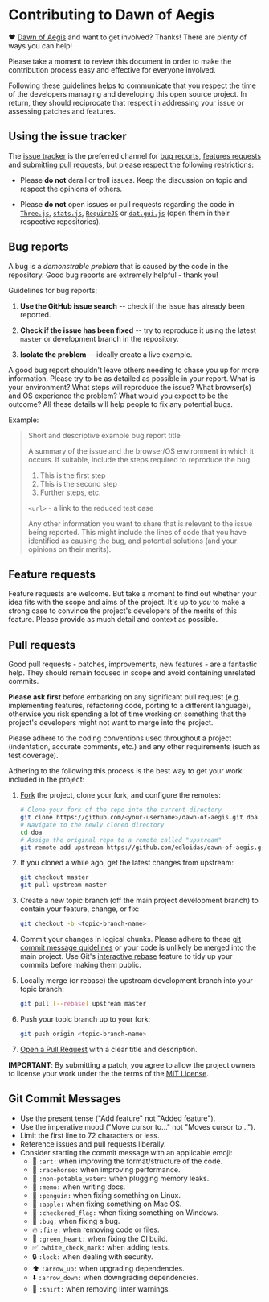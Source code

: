 # Contributing to Dawn of Aegis #

♥ [Dawn of Aegis](https://github.com/edloidas/dawn-of-aegis) and want to get involved?
Thanks! There are plenty of ways you can help!

Please take a moment to review this document in order to make the contribution process easy and effective for everyone involved.

Following these guidelines helps to communicate that you respect the time of the developers managing and developing this open source project. In return, they should reciprocate that respect in addressing your issue or assessing patches and features.

## Using the issue tracker ##

The [issue tracker](https://github.com/edloidas/dawn-of-aegis/issues) is the preferred channel for [bug reports](#bugs), [features requests](#features) and [submitting pull requests](#pull-requests), but please respect the following restrictions:

* Please **do not** derail or troll issues. Keep the discussion on topic and respect the opinions of others.

* Please **do not** open issues or pull requests regarding the code in
	[`Three.js`](https://github.com/mrdoob/three.js),
	[`stats.js`](https://github.com/mrdoob/stats.js),
	[`RequireJS`](https://github.com/jrburke/requirejs) or
	[`dat.gui.js`](https://code.google.com/p/dat-gui/) (open them in their respective repositories).

## Bug reports ##

A bug is a _demonstrable problem_ that is caused by the code in the repository.
Good bug reports are extremely helpful - thank you!

Guidelines for bug reports:

1. **Use the GitHub issue search** -- check if the issue has already been
	 reported.

2. **Check if the issue has been fixed** -- try to reproduce it using the
	 latest `master` or development branch in the repository.

3. **Isolate the problem** -- ideally create a live example.

A good bug report shouldn't leave others needing to chase you up for more information. Please try to be as detailed as possible in your report. What is your environment? What steps will reproduce the issue? What browser(s) and OS experience the problem? What would you expect to be the outcome? All these details will help people to fix any potential bugs.

Example:

> Short and descriptive example bug report title
>
> A summary of the issue and the browser/OS environment in which it occurs. If suitable, include the steps required to reproduce the bug.
>
> 1. This is the first step
> 2. This is the second step
> 3. Further steps, etc.
>
> `<url>` - a link to the reduced test case
>
> Any other information you want to share that is relevant to the issue being reported. This might include the lines of code that you have identified as causing the bug, and potential solutions (and your opinions on their merits).


## Feature requests ##

Feature requests are welcome. But take a moment to find out whether your idea fits with the scope and aims of the project. It's up to *you* to make a strong case to convince the project's developers of the merits of this feature. Please provide as much detail and context as possible.

## Pull requests ##

Good pull requests - patches, improvements, new features - are a fantastic help. They should remain focused in scope and avoid containing unrelated commits.

**Please ask first** before embarking on any significant pull request (e.g. implementing features, refactoring code, porting to a different language), otherwise you risk spending a lot of time working on something that the project's developers might not want to merge into the project.

Please adhere to the coding conventions used throughout a project (indentation, accurate comments, etc.) and any other requirements (such as test coverage).

Adhering to the following this process is the best way to get your work included in the project:

1. [Fork](http://help.github.com/fork-a-repo/) the project, clone your fork,
	 and configure the remotes:

	 ```bash
	 # Clone your fork of the repo into the current directory
	 git clone https://github.com/<your-username>/dawn-of-aegis.git doa
	 # Navigate to the newly cloned directory
	 cd doa
	 # Assign the original repo to a remote called "upstream"
	 git remote add upstream https://github.com/edloidas/dawn-of-aegis.git
	 ```

2. If you cloned a while ago, get the latest changes from upstream:

	 ```bash
	 git checkout master
	 git pull upstream master
	 ```

3. Create a new topic branch (off the main project development branch) to contain your feature, change, or fix:

	 ```bash
	 git checkout -b <topic-branch-name>
	 ```

4. Commit your changes in logical chunks. Please adhere to these [git commit message guidelines](http://tbaggery.com/2008/04/19/a-note-about-git-commit-messages.html) or your code is unlikely be merged into the main project. Use Git's [interactive rebase](https://help.github.com/articles/interactive-rebase) feature to tidy up your commits before making them public.

5. Locally merge (or rebase) the upstream development branch into your topic branch:

	 ```bash
	 git pull [--rebase] upstream master
	 ```

6. Push your topic branch up to your fork:

	 ```bash
	 git push origin <topic-branch-name>
	 ```

7. [Open a Pull Request](https://help.github.com/articles/using-pull-requests/) with a clear title and description.

**IMPORTANT**: By submitting a patch, you agree to allow the project owners to license your work under the the terms of the [MIT License](LICENSE).

## Git Commit Messages ##

* Use the present tense ("Add feature" not "Added feature").
* Use the imperative mood ("Move cursor to..." not "Moves cursor to...").
* Limit the first line to 72 characters or less.
* Reference issues and pull requests liberally.
* Consider starting the commit message with an applicable emoji:
	- :art: `:art:` when improving the format/structure of the code.
	- :racehorse: `:racehorse:` when improving performance.
	- :non-potable_water: `:non-potable_water:` when plugging memory leaks.
	- :memo: `:memo:` when writing docs.
	- :penguin: `:penguin:` when fixing something on Linux.
	- :apple: `:apple:` when fixing something on Mac OS.
	- :checkered_flag: `:checkered_flag:` when fixing something on Windows.
	- :bug: `:bug:` when fixing a bug.
	- :fire: `:fire:` when removing code or files.
	- :green_heart: `:green_heart:` when fixing the CI build.
	- :white_check_mark: `:white_check_mark:` when adding tests.
	- :lock: `:lock:` when dealing with security.
	- :arrow_up: `:arrow_up:` when upgrading dependencies.
	- :arrow_down: `:arrow_down:` when downgrading dependencies.
	- :shirt: `:shirt:` when removing linter warnings.
